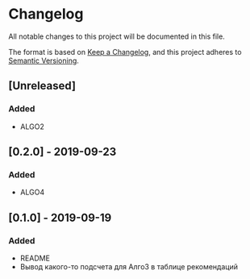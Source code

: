# Changelog
All notable changes to this project will be documented in this file.

The format is based on [Keep a Changelog](https://keepachangelog.com/en/1.0.0/),
and this project adheres to [Semantic Versioning](https://semver.org/spec/v2.0.0.html).

## [Unreleased]

### Added

- ALGO2

## [0.2.0] - 2019-09-23

### Added

- ALGO4

## [0.1.0] - 2019-09-19

### Added

- README
- Вывод какого-то подсчета для Алго3 в таблице рекомендаций
